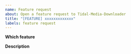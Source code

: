 ```yaml
---
name: Feature request
about: Open a feature request to Tidal-Media-Downloader
title: "[FEATURE] xxxxxxxxxxxxx"
labels: feature request
---
```

<!-- Please search for this issue in issues-page first. Avoid duplication. -->
**Which feature**
<!-- eg. Support IOS -->

**Description**
<!-- Please describe in detail. Screenshot-->
